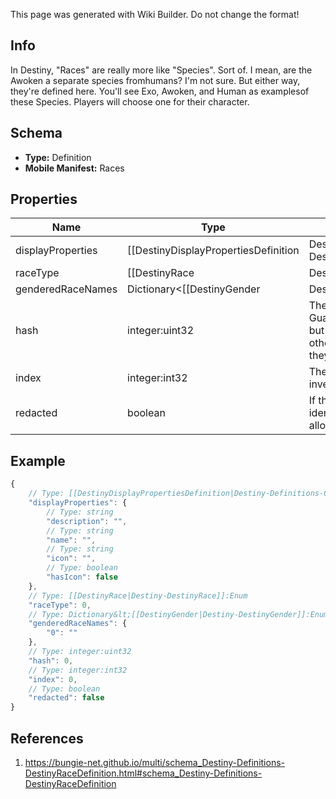 <span class="wiki-builder">This page was generated with Wiki Builder. Do not change the format!</span>

## Info
In Destiny, &quot;Races&quot; are really more like &quot;Species&quot;.  Sort of.  I mean, are the Awoken a separate species fromhumans?  I'm not sure.  But either way, they're defined here.  You'll see Exo, Awoken, and Human as examplesof these Species.  Players will choose one for their character.

## Schema
* **Type:** Definition
* **Mobile Manifest:** Races

## Properties
Name | Type | Description
---- | ---- | -----------
displayProperties | [[DestinyDisplayPropertiesDefinition|Destiny-Definitions-Common-DestinyDisplayPropertiesDefinition]]:Definition | 
raceType | [[DestinyRace|Destiny-DestinyRace]]:Enum | An enumeration defining the existing, known Races/Species for player characters.  This valuewill be the enum value matching this definition.
genderedRaceNames | Dictionary&lt;[[DestinyGender|Destiny-DestinyGender]]:Enum,string&gt; | A localized string referring to the singular form of the Race's name when referred to in gendered form.Keyed by the DestinyGender.
hash | integer:uint32 | The unique identifier for this entity.  Guaranteed to be unique for the type of entity, but not globally. When entities refer to each other in Destiny content, it is this hash that they are referring to.
index | integer:int32 | The index of the entity as it was found in the investment tables.
redacted | boolean | If this is true, then there is an entity with this identifier/type combination, but BNet isnot yet allowed to show it.  Sorry!

## Example
```javascript
{
    // Type: [[DestinyDisplayPropertiesDefinition|Destiny-Definitions-Common-DestinyDisplayPropertiesDefinition]]:Definition
    "displayProperties": {
        // Type: string
        "description": "",
        // Type: string
        "name": "",
        // Type: string
        "icon": "",
        // Type: boolean
        "hasIcon": false
    },
    // Type: [[DestinyRace|Destiny-DestinyRace]]:Enum
    "raceType": 0,
    // Type: Dictionary&lt;[[DestinyGender|Destiny-DestinyGender]]:Enum,string&gt;
    "genderedRaceNames": {
        "0": ""
    },
    // Type: integer:uint32
    "hash": 0,
    // Type: integer:int32
    "index": 0,
    // Type: boolean
    "redacted": false
}

```

## References
1. https://bungie-net.github.io/multi/schema_Destiny-Definitions-DestinyRaceDefinition.html#schema_Destiny-Definitions-DestinyRaceDefinition

